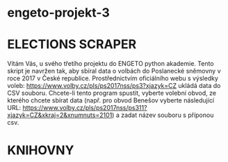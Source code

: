 # engeto-projekt-3
# ELECTIONS SCRAPER
Vítám Vás, u svého třetího projektu do ENGETO python akademie.
Tento skript je navržen tak, aby sbíral data o volbách do Poslanecké sněmovny v roce 2017 v České republice. Prostřednictvím oficiálního webu s výsledky voleb: https://www.volby.cz/pls/ps2017nss/ps3?xjazyk=CZ ukládá data do CSV souboru. Chcete-li tento program spustit, vyberte volební obvod, ze kterého chcete sbírat data (např. pro obvod Benešov vyberte následující URL: https://www.volby.cz/pls/ps2017nss/ps311?xjazyk=CZ&xkraj=2&xnumnuts=2101) a zadat název souboru s příponou csv.

# KNIHOVNY
